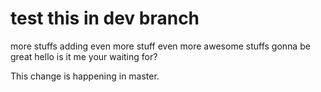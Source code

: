 # test this in dev branch
more stuffs
adding even more stuff
even more awesome stuffs gonna be great
hello is it me your waiting for?

This change is happening in master.
